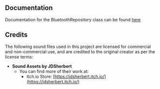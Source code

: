 ## Documentation
Documentation for the BluetoothRepository class can be found [here](https://github.com/Joris-debug/JetpackComposeBluetoothTutorial)
## Credits

The following sound files used in this project are licensed for commercial and non-commercial use, and are credited to the original creator as per the license terms:

- **Sound Assets by JDSherbert**
  - You can find more of their work at:
    - Itch.io Store: [https://jdsherbert.itch.io/](https://jdsherbert.itch.io/)

